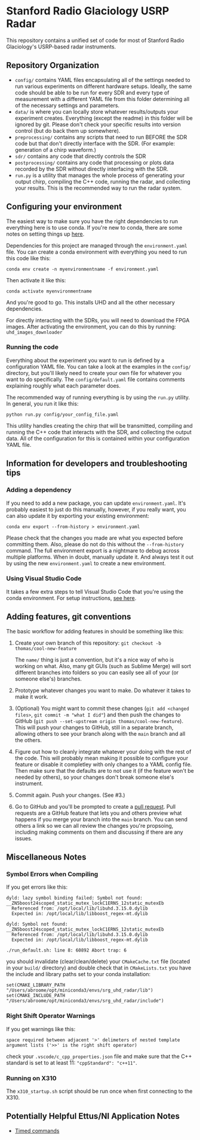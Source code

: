 # Stanford Radio Glaciology USRP Radar

This repository contains a unified set of code for most of Stanford Radio Glaciology's USRP-based radar instruments.

## Repository Organization

* `config/` contains YAML files encapsulating all of the settings needed to run various experiments on different hardware setups. Ideally, the same code should be able to be run for every SDR and every type of measurement with a different YAML file from this folder determining all of the necessary settings and parameters.
* `data/` is where you can locally store whatever results/outputs your experiment creates. Everything (except the readme) in this folder will be ignored by git. Please don't check your specific results into version control (but do back them up somewhere).
* `preprocessing/` contains any scripts that need to run BEFORE the SDR code but that don't directly interface with the SDR. (For example: generation of a chirp waveform.)
* `sdr/` contains any code that directly controls the SDR
* `postprocessing/` contains any code that processing or plots data recorded by the SDR without directly interfacing with the SDR.
* `run.py` is a utility that manages the whole process of generating your output chirp, compiling the C++ code, running the radar, and collecting your results. This is the recommended way to run the radar system.

## Configuring your environment

The easiest way to make sure you have the right dependencies to run everything here is to use conda. If you're new to conda, there are some notes on setting things up [here](conda.md).

Dependencies for this project are managed through the `environment.yaml` file. You can create a conda environment with everything you need to run this code like this:

`conda env create -n myenvironmentname -f environment.yaml`

Then activate it like this:

`conda activate myenvironmentname`

And you're good to go. This installs UHD and all the other necessary dependencies.

For directly interacting with the SDRs, you will need to download the FPGA images. After activating the environment, you can do this by running: `uhd_images_downloader`

### Running the code

Everything about the experiment you want to run is defined by a configuration YAML file. You can take a look at the examples in the `config/` directory,
but you'll likely need to create your own file for whatever you want to do specifically. The `config/default.yaml` file contains comments explaining roughly what each parameter does.

The recommended way of running everything is by using the `run.py` utility. In general, you run it like this:

`python run.py config/your_config_file.yaml`

This utility handles creating the chirp that will be transmitted, compiling and running the C++ code that interacts with the SDR, and collecting the output data.
All of the configuration for this is contained within your configuration YAML file.

## Information for developers and troubleshooting tips

### Adding a dependency

If you need to add a new package, you can update `environment.yaml`. It's probably easiest to just do this manually, however, if you really want, you can also update it by exporting your existing environment:

`conda env export --from-history > environment.yaml`

Please check that the changes you made are what you expected before committing them. Also, please do not do this without the `--from-history` command. The full environment export is a nightmare to debug across multiple platforms. When in doubt, manually update it. And always test it out by using the new `environment.yaml` to create a new environment.

### Using Visual Studio Code

It takes a few extra steps to tell Visual Studio Code that you're using the conda environment. For setup instructions, [see here](vscode.md).

## Adding features, git conventions

The basic workflow for adding features in should be something like this:

1. Create your own branch of this repository: `git checkout -b thomas/cool-new-feature`
   
   The `name/` thing is just a convention, but it's a nice way of who is working on what. Also, many git GUIs (such as Sublime Merge) will sort different branches into folders so you can easily see all of your (or someone else's) branches.

2. Prototype whatever changes you want to make. Do whatever it takes to make it work.

3. (Optional) You might want to commit these changes (`git add <changed files>`, `git commit -m "what I did"`) and then push the changes to GitHub (`git push --set-upstream origin thomas/cool-new-feature`). This will push your changes to GitHub, still in a separate branch, allowing others to see your branch along with the `main` branch and all the others.

3. Figure out how to cleanly integrate whatever your doing with the rest of the code. This will probably mean making it possible to configure your feature or disable it completley with only changes to a YAML config file. Then make sure that the defaults are to not use it (if the feature won't be needed by others), so your changes don't break someone else's instrument.

4. Commit again. Push your changes. (See #3.)

5. Go to GitHub and you'll be prompted to create a [pull request](https://docs.github.com/en/github/collaborating-with-pull-requests/proposing-changes-to-your-work-with-pull-requests/about-pull-requests). Pull requests are a GitHub feature that lets you and others preview what happens if you merge your branch into the `main` branch. You can send others a link so we can all review the changes you're propsoing, including making comments on them and discussing if there are any issues.


## Miscellaneous Notes
### Symbol Errors when Compiling 
If you get errors like this: 
```
dyld: lazy symbol binding failed: Symbol not found: __ZN5boost24scoped_static_mutex_lockC1ERNS_12static_mutexEb
  Referenced from: /opt/local/lib/libuhd.3.15.0.dylib
  Expected in: /opt/local/lib/libboost_regex-mt.dylib

dyld: Symbol not found: __ZN5boost24scoped_static_mutex_lockC1ERNS_12static_mutexEb
  Referenced from: /opt/local/lib/libuhd.3.15.0.dylib
  Expected in: /opt/local/lib/libboost_regex-mt.dylib

./run_default.sh: line 8: 60892 Abort trap: 6
```
you should invalidate (clear/clean/delete) your `CMakeCache.txt` file (located in your `build/` directory) and double check that in `CMakeLists.txt` you have the include and library paths set to your conda installation:

```
set(CMAKE_LIBRARY_PATH "/Users/abroome/opt/miniconda3/envs/srg_uhd_radar/lib")
set(CMAKE_INCLUDE_PATH "/Users/abroome/opt/miniconda3/envs/srg_uhd_radar/include")
```

### Right Shift Operator Warnings
If you get warnings like this:
```
space required between adjacent '>' delimeters of nested template argument lists ('>>' is the right shift operator)
```
check your `.vscode/c_cpp_properties.json` file and make sure that the C++ standard is set to at least 11: `"cppStandard": "c++11"`. 

### Running on X310
The `x310_startup.sh` script should be run once when first connecting to the X310. 


## Potentially Helpful Ettus/NI Application Notes
* [Timed commands](https://kb.ettus.com/Synchronizing_USRP_Events_Using_Timed_Commands_in_UHD)